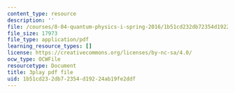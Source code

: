```yaml
---
content_type: resource
description: ''
file: /courses/8-04-quantum-physics-i-spring-2016/1b51cd232db72354d19224ab19fe2ddf_i81OpQJIH8U.pdf
file_size: 17973
file_type: application/pdf
learning_resource_types: []
license: https://creativecommons.org/licenses/by-nc-sa/4.0/
ocw_type: OCWFile
resourcetype: Document
title: 3play pdf file
uid: 1b51cd23-2db7-2354-d192-24ab19fe2ddf
---
```

